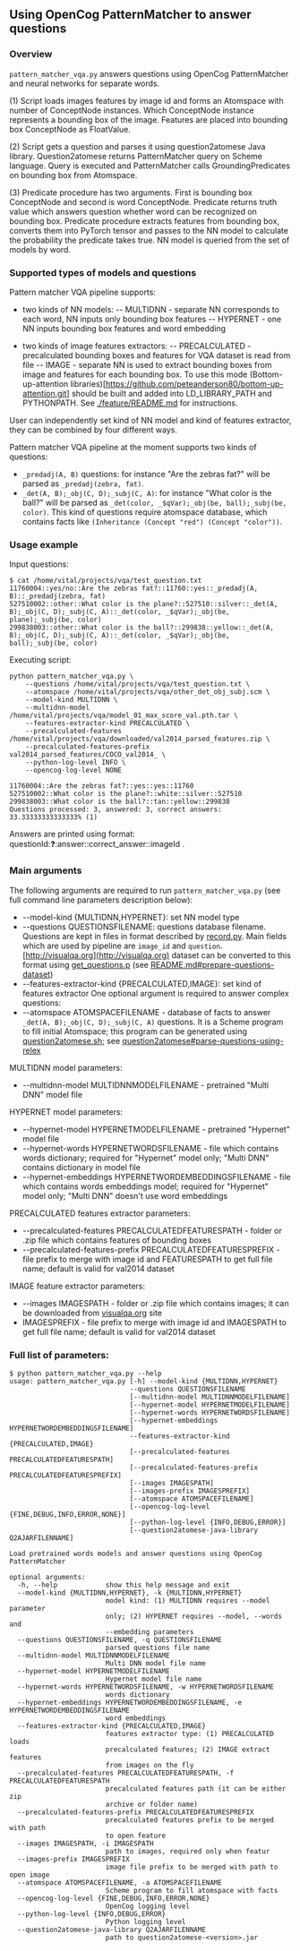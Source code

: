 ## Using OpenCog PatternMatcher to answer questions

### Overview

```pattern_matcher_vqa.py``` answers questions using OpenCog 
PatternMatcher and neural networks for separate words.

(1) Script loads images features by image id and forms an Atomspace with number of ConceptNode instances. Which ConceptNode instance represents a bounding box of the image. Features are placed into bounding box ConceptNode as FloatValue.

(2) Script gets a question and parses it using question2atomese Java library. Question2atomese returns PatternMatcher query on Scheme language. Query is executed and PatternMatcher calls GroundingPredicates on bounding box from Atomspace.

(3) Predicate procedure has two arguments. First is bounding box ConceptNode and second is word ConceptNode. Predicate returns truth value which answers question whether word can be recognized on bounding box. Predicate procedure extracts features from bounding box, converts
them into PyTorch tensor and passes to the NN model to calculate the probability the predicate takes true. NN model is queried from the set of models by word.

### Supported types of models and questions

Pattern matcher VQA pipeline supports:

- two kinds of NN models:
-- MULTIDNN - separate NN corresponds to each word, NN inputs only bounding box features
-- HYPERNET - one NN inputs bounding box features and word embedding

- two kinds of image features extractors:
-- PRECALCULATED - precalculated bounding boxes and features for VQA dataset is read from file
-- IMAGE - separate NN is used to extract bounding boxes from image and features for each bounding box. To use this mode (Bottom-up-attention libraries)[https://github.com/peteanderson80/bottom-up-attention.git] should be built and added into LD_LIBRARY_PATH and PYTHONPATH. See [./feature/README.md](https://github.com/singnet/semantic-vision/tree/master/experiments/opencog/pattern_matcher_vqa/feature) for instructions.

User can independently set kind of NN model and kind of features extractor, they can be combined by four different ways.

Pattern matcher VQA pipeline at the moment supports two kinds of questions:
- ```_predadj(A, B)``` questions: for instance "Are the zebras fat?" will be parsed as ```_predadj(zebra, fat)```.
- ```_det(A, B);_obj(C, D);_subj(C, A)```: for instance "What color is the ball?" will be parsed as ```_det(color, _$qVar);_obj(be, ball);_subj(be, color)```. This kind of questions require atomspace database, which contains facts like ```(Inheritance (Concept "red") (Concept "color"))```.

### Usage example

Input questions:
```
$ cat /home/vital/projects/vqa/test_question.txt
11760004::yes/no::Are the zebras fat?::11760::yes::_predadj(A, B)::_predadj(zebra, fat)
527510002::other::What color is the plane?::527510::silver::_det(A, B);_obj(C, D);_subj(C, A)::_det(color, _$qVar);_obj(be, plane);_subj(be, color)
299838003::other::What color is the ball?::299838::yellow::_det(A, B);_obj(C, D);_subj(C, A)::_det(color, _$qVar);_obj(be, ball);_subj(be, color)
```

Executing script:
```
python pattern_matcher_vqa.py \
    --questions /home/vital/projects/vqa/test_question.txt \
    --atomspace /home/vital/projects/vqa/other_det_obj_subj.scm \
    --model-kind MULTIDNN \
    --multidnn-model /home/vital/projects/vqa/model_01_max_score_val.pth.tar \
    --features-extractor-kind PRECALCULATED \
    --precalculated-features /home/vital/projects/vqa/downloaded/val2014_parsed_features.zip \
    --precalculated-features-prefix val2014_parsed_features/COCO_val2014_ \
    --python-log-level INFO \
    --opencog-log-level NONE

11760004::Are the zebras fat?::yes::yes::11760
527510002::What color is the plane?::white::silver::527510
299838003::What color is the ball?::tan::yellow::299838
Questions processed: 3, answered: 3, correct answers: 33.33333333333333% (1)
```

Answers are printed using format: questionId::question::answer::correct_answer::imageId .

### Main arguments

The following arguments are required to run ```pattern_matcher_vqa.py``` (see full command line parameters description below):

- --model-kind {MULTIDNN,HYPERNET}: set NN model type
- --questions QUESTIONSFILENAME: questions database filename. Questions are kept in files in format described by [record.py](https://github.com/singnet/semantic-vision/blob/master/experiments/opencog/question2atomese/record.py). Main fields which are used by pipeline are ```image_id``` and ```question```. [http://visualqa.org](http://visualqa.org) dataset can be converted to this format using [get_questions.p](https://github.com/singnet/semantic-vision/blob/master/experiments/opencog/question2atomese/get_questions.py) (see [README.md#prepare-questions-dataset](https://github.com/singnet/semantic-vision/blob/master/experiments/opencog/question2atomese/README.md#prepare-questions-dataset))
- --features-extractor-kind {PRECALCULATED,IMAGE}: set kind of features extractor
One optional argument is required to answer complex questions:
- --atomspace ATOMSPACEFILENAME - database of facts to answer ```_det(A, B);_obj(C, D);_subj(C, A)``` questions. It is a Scheme program to fill initial Atomspace; this program can be generated using [question2atomese.sh](https://github.com/singnet/semantic-vision/blob/master/experiments/opencog/question2atomese/question2atomese.sh); see [question2atomese#parse-questions-using-relex](https://github.com/singnet/semantic-vision/tree/master/experiments/opencog/question2atomese#parse-questions-using-relex)

MULTIDNN model parameters:
- --multidnn-model MULTIDNNMODELFILENAME - pretrained "Multi DNN" model file

HYPERNET model parameters:
- --hypernet-model HYPERNETMODELFILENAME - pretrained "Hypernet" model file
- --hypernet-words HYPERNETWORDSFILENAME - file which contains words dictionary; required for "Hypernet" model only; "Multi DNN" contains dictionary in model file
- --hypernet-embeddings HYPERNETWORDEMBEDDINGSFILENAME - file which contains words embeddings model; required for "Hypernet" model only; "Multi DNN" doesn't use word embeddings

PRECALCULATED features extractor parameters:
- --precalculated-features PRECALCULATEDFEATURESPATH - folder or .zip file which contains features of bounding boxes
- --precalculated-features-prefix PRECALCULATEDFEATURESPREFIX - file prefix to merge with image id and FEATURESPATH to get full file name; default is valid for val2014 dataset

IMAGE feature extractor parameters:
- --images IMAGESPATH - folder or .zip file which contains images; it can be downloaded from [visualqa.org](http://images.cocodataset.org/zips/val2014.zip) site
- IMAGESPREFIX - file prefix to merge with image id and IMAGESPATH to get full file name; default is valid for val2014 dataset

### Full list of parameters:
```
$ python pattern_matcher_vqa.py --help
usage: pattern_matcher_vqa.py [-h] --model-kind {MULTIDNN,HYPERNET}
                              --questions QUESTIONSFILENAME
                              [--multidnn-model MULTIDNNMODELFILENAME]
                              [--hypernet-model HYPERNETMODELFILENAME]
                              [--hypernet-words HYPERNETWORDSFILENAME]
                              [--hypernet-embeddings HYPERNETWORDEMBEDDINGSFILENAME]
                              --features-extractor-kind {PRECALCULATED,IMAGE}
                              [--precalculated-features PRECALCULATEDFEATURESPATH]
                              [--precalculated-features-prefix PRECALCULATEDFEATURESPREFIX]
                              [--images IMAGESPATH]
                              [--images-prefix IMAGESPREFIX]
                              [--atomspace ATOMSPACEFILENAME]
                              [--opencog-log-level {FINE,DEBUG,INFO,ERROR,NONE}]
                              [--python-log-level {INFO,DEBUG,ERROR}]
                              [--question2atomese-java-library Q2AJARFILENNAME]

Load pretrained words models and answer questions using OpenCog PatternMatcher

optional arguments:
  -h, --help            show this help message and exit
  --model-kind {MULTIDNN,HYPERNET}, -k {MULTIDNN,HYPERNET}
                        model kind: (1) MULTIDNN requires --model parameter
                        only; (2) HYPERNET requires --model, --words and
                        --embedding parameters
  --questions QUESTIONSFILENAME, -q QUESTIONSFILENAME
                        parsed questions file name
  --multidnn-model MULTIDNNMODELFILENAME
                        Multi DNN model file name
  --hypernet-model HYPERNETMODELFILENAME
                        Hypernet model file name
  --hypernet-words HYPERNETWORDSFILENAME, -w HYPERNETWORDSFILENAME
                        words dictionary
  --hypernet-embeddings HYPERNETWORDEMBEDDINGSFILENAME, -e HYPERNETWORDEMBEDDINGSFILENAME
                        word embeddings
  --features-extractor-kind {PRECALCULATED,IMAGE}
                        features extractor type: (1) PRECALCULATED loads
                        precalculated features; (2) IMAGE extract features
                        from images on the fly
  --precalculated-features PRECALCULATEDFEATURESPATH, -f PRECALCULATEDFEATURESPATH
                        precalculated features path (it can be either zip
                        archive or folder name)
  --precalculated-features-prefix PRECALCULATEDFEATURESPREFIX
                        precalculated features prefix to be merged with path
                        to open feature
  --images IMAGESPATH, -i IMAGESPATH
                        path to images, required only when featur
  --images-prefix IMAGESPREFIX
                        image file prefix to be merged with path to open image
  --atomspace ATOMSPACEFILENAME, -a ATOMSPACEFILENAME
                        Scheme program to fill atomspace with facts
  --opencog-log-level {FINE,DEBUG,INFO,ERROR,NONE}
                        OpenCog logging level
  --python-log-level {INFO,DEBUG,ERROR}
                        Python logging level
  --question2atomese-java-library Q2AJARFILENNAME
                        path to question2atomese-<version>.jar
```
